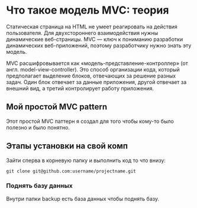 # Что такое модель MVC: теория
<p>Статическая страница на HTML не умеет реагировать на действия пользователя. Для двухстороннего взаимодействия нужны динамические веб-страницы. MVC — ключ к пониманию разработки динамических веб-приложений, поэтому разработчику нужно знать эту модель.</p>

<p>MVC расшифровывается как «модель-представление-контроллер» (от англ. model-view-controller). Это способ организации кода, который предполагает выделение блоков, отвечающих за решение разных задач. Один блок отвечает за данные приложения, другой отвечает за внешний вид, а третий контролирует работу приложения.</p>

## Мой простой MVC pattern

<p>Этот простой MVC паттерн я создал для того чтобы кому-то было полезно и было понятно.</p>

## Этапы установки на свой комп

Зайти сперва в корневую папку и выполнить код то что внизу:

```
git clone git@github.com:username/projectname.git
```

### Поднять базу данных

Внутри папки backup есть база данных чтобы поднять базу.
